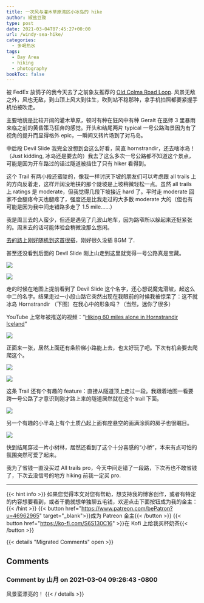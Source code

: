 ```yaml
---
title: 一次风与灌木草原湾区小冰岛的 hike
author: 椒盐豆豉
type: post
date: 2021-03-04T07:45:27+00:00
url: /windy-sea-hike/
categories:
  - 多喝热水
tags:
  - Bay Area
  - hiking
  - photography
bookToc: false
---
```

被 FedEx 放鸽子的我今天去了之前象友推荐的 [Old Colma Road Loop](https://www.alltrails.com/trail/us/california/old-colma-road-loop). 风景无敌之外，风也无敌，到山顶上风大到往生，吹到站不稳那种，拿手机拍照都要紧握手机怕被吹走。

主要地貌是比较开阔的灌木草原，顿时有种在狂风中有种 Geralt 在巫师 3 里暴雨来临之前的黄昏策马狂奔的感觉。开头和结尾两片 typical 一号公路海景因为有了视角的提升而显得格外 epic，一瞬间又转片场到了对马岛。

中后段 Devil Slide 我完全没想到会这么好看，简直 hornstrandir，还去啥冰岛！（Just kidding, 冰岛还是要去的）我去了这么多次一号公路都不知道这个景点，可能是因为开车路过的话过隧道被挡住了只有 hiker 看得到。

这个 Trail 有两小段还蛮陡的，像我一样讨厌下坡的朋友们可以考虑跟 all trails 上的方向反着走，这样开阔没地扶的那个陡坡是上坡稍微轻松一点。虽然 all trails 上 ratings 是 moderate，但我觉得几段下坡接近 hard 了。平时走 moderate 回家不会腿疼今天也腿疼了，强度还是比我走过的大多数 moderate 大的（但也有可能是因为我中间走错路多走了 1.5 mile……）

我是周三去的人蛮少，但还是遇见了几波山地车，因为路窄所以躲起来还挺紧张的。周末去的话可能体验会稍微没那么悠闲。

[去的路上刚好随机到这首很搭](https://open.spotify.com/track/5EKqsMU2tn1iAYNQF8h0ll?si=0d9a7534a4d64c54)，刚好很久没插 BGM 了.

甚至还没看到后面的 Devil Slide 刚上山走到这里就觉得一号公路真是宝藏。

![](https://s3.nl-ams.scw.cloud/mtfront-blog/2021/03/PXL_20210303_213059669-01-scaled.jpeg)

![](https://s3.nl-ams.scw.cloud/mtfront-blog/2021/03/PXL_20210303_231004841-01-scaled.jpeg)

走的时候在地图上提前看到了 Devil Slide 这个名字，还心想说魔鬼滑坡，起这么中二的名字。结果走过一小段山路它突然出现在我眼前的时候我被惊呆了：这不就冰岛 Hornstrandir （下图）在我心中的形象吗？（当然，迷你了很多）

YouTube 上常年被推送的视频：”[Hiking 60 miles alone in Hornstrandir Iceland](https://youtu.be/6A5HY7hDeQA)”

![](https://s3.nl-ams.scw.cloud/mtfront-blog/2021/03/PXL_20210303_231309862-01-scaled.jpeg)

正面来一张，居然上面还有条阶梯小路能上去，也太好玩了吧。下次有机会要去爬爬这个。

![](https://s3.nl-ams.scw.cloud/mtfront-blog/2021/03/PXL_20210303_231729602-01-scaled.jpeg)

![](https://s3.nl-ams.scw.cloud/mtfront-blog/2021/03/PXL_20210303_232308138-01-scaled.jpeg)

这条 Trail 还有个有趣的 feature：直接从隧道顶上走过一段。我跟着地图一看要跨一号公路了才意识到刚才路上来的隧道居然就在这个 trail 下面。

![](https://s3.nl-ams.scw.cloud/mtfront-blog/2021/03/PXL_20210303_232453952-01-scaled.jpeg)

另一个有趣的小半岛上有个土质凸起上面有座悬空的画满涂鸦的房子也很瞩目。

![](https://s3.nl-ams.scw.cloud/mtfront-blog/2021/03/PXL_20210303_233537309-01-scaled.jpeg)

快到结尾穿过一片小树林，居然还看到了这个十分喜感的“小桥”，本来有点可怕的氛围突然可爱了起来。

我为了省钱一直没买过 All trails pro，今天中间走错了一段路，下次再也不敢省钱了，下次去没信号的地方 hiking 前我一定买 pro.

---
{{< hint info >}}
如果您觉得本文对您有帮助，想支持我的博客创作，或者有特定的内容想要看到，或者干脆就想单独聊五毛钱，欢迎点击下面按钮成为我的金主：
{{< /hint >}}
{{< button href="https://www.patreon.com/bePatron?u=46962965" target="_blank">}}成为 Patreon 金主{{< /button >}}
{{< button href="https://ko-fi.com/S6S130C16" >}}在 Kofi 上给我买杯奶茶{{< /button >}}

{{< details "Migrated Comments" open >}}
## Comments

### Comment by 山月 on 2021-03-04 09:26:43 -0800
风景蛮漂亮的！
{{< / details >}}